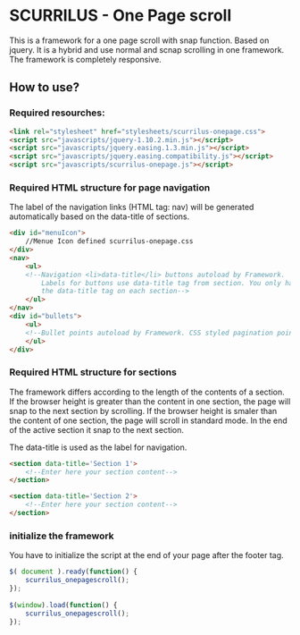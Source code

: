 SCURRILUS - One Page scroll
==================

This is a framework for a one page scroll with snap function.
Based on jquery. It is a hybrid and use normal and scnap scrolling in one framework. The framework is completely responsive.  

How to use?
------------------


### Required resourches: ###

```html
<link rel="stylesheet" href="stylesheets/scurrilus-onepage.css">
<script src="javascripts/jquery-1.10.2.min.js"></script>
<script src="javascripts/jquery.easing.1.3.min.js"></script>
<script src="javascripts/jquery.easing.compatibility.js"></script>
<script src="javascripts/scurrilus-onepage.js"></script>
```

### Required HTML structure for page navigation

The label of the navigation links (HTML tag: nav) will be generated automatically based on the data-title of sections.

```html
<div id="menuIcon">
	//Menue Icon defined scurrilus-onepage.css
</div>
<nav>
	<ul>
	<!--Navigation <li>data-title</li> buttons autoload by Framework.      
	    Labels for buttons use data-title tag from section. You only have to edit   
	    the data-title tag on each section-->
	</ul>
</nav>
<div id="bullets">
	<ul>
	<!--Bullet points autoload by Framework. CSS styled pagination points. -->
	</ul>
</div>
```

### Required HTML structure for sections

The framework differs according to the length of the contents of a section. If the browser height is greater than the content in one section, the page will snap to the next section by scrolling. If the browser height is smaler than the content of one section, the page will scroll in standard mode. In the end of the active section it snap to the next section.

The data-title is used as the label for navigation.


```html
<section data-title='Section 1'>
	<!--Enter here your section content-->
</section>

<section data-title='Section 2'>
	<!--Enter here your section content-->
</section>
```


### initialize the framework

You have to initialize the script at the end of your page after the footer tag.  

```javascript
$( document ).ready(function() {
	scurrilus_onepagescroll();
});
			
$(window).load(function() {
	scurrilus_onepagescroll();
});

```